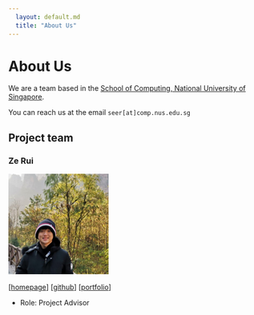 ```yaml
---
  layout: default.md
  title: "About Us"
---
```


# About Us

We are a team based in the [School of Computing, National University of Singapore](http://www.comp.nus.edu.sg).

You can reach us at the email `seer[at]comp.nus.edu.sg`

## Project team

### Ze Rui

<img src="images/slidings.png" width="200px">

[[homepage](http://www.comp.nus.edu.sg/~damithch)]
[[github](https://github.com/slidings)]
[[portfolio](team/johndoe.md)]

* Role: Project Advisor
